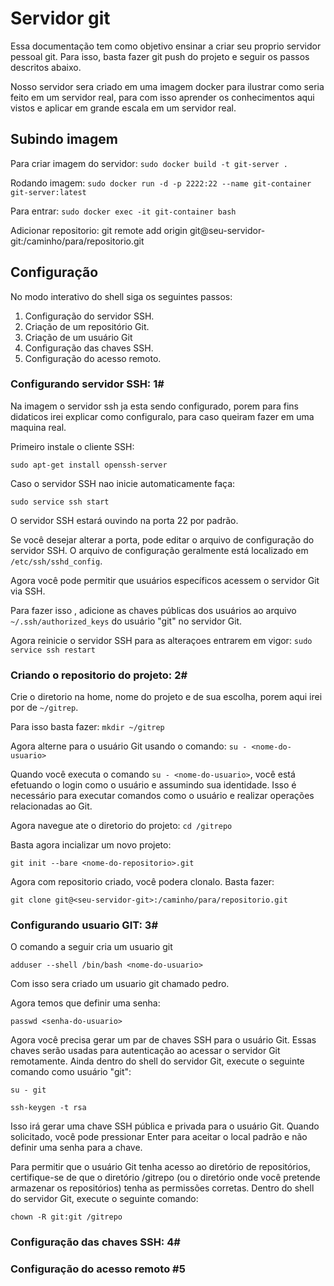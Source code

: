 # Servidor git

Essa documentação tem como objetivo ensinar a criar seu proprio servidor pessoal git. Para isso,
basta fazer git push do projeto e seguir os passos descritos abaixo. 

Nosso servidor sera criado em uma imagem docker para ilustrar como seria feito 
em um servidor real, para com isso aprender os conhecimentos aqui vistos e 
aplicar em grande escala em um servidor real.

## Subindo imagem

Para criar imagem do servidor: ``sudo docker build -t git-server .``

Rodando imagem: ``sudo docker run -d -p 2222:22 --name git-container git-server:latest``
 
Para entrar: ``sudo docker exec -it git-container bash``

Adicionar repositorio: git remote add origin git@seu-servidor-git:/caminho/para/repositorio.git

## Configuração

No modo interativo do shell siga os seguintes passos:

1. Configuração do servidor SSH.
2. Criação de um repositório Git.
3. Criação de um usuário Git
4. Configuração das chaves SSH.
5. Configuração do acesso remoto.

### Configurando servidor SSH: 1#

Na imagem o servidor ssh ja esta sendo configurado, porem para fins didaticos irei explicar como
configuralo, para caso queiram fazer em uma maquina real.

Primeiro instale o cliente SSH: 

``sudo apt-get install openssh-server``

Caso o servidor SSH nao inicie automaticamente faça: 

``sudo service ssh start``

O servidor SSH estará ouvindo na porta 22 por padrão. 

Se você desejar alterar a porta, pode editar
o arquivo de configuração do servidor SSH. O arquivo de configuração geralmente 
está localizado em ``/etc/ssh/sshd_config``.

Agora você pode permitir que usuários específicos acessem o servidor Git via SSH. 

Para fazer isso
, adicione as chaves públicas dos usuários ao arquivo ``~/.ssh/authorized_keys`` do 
usuário "git" no servidor Git.

Agora reinicie o servidor SSH para as alteraçoes entrarem em vigor: ``sudo service ssh restart``

### Criando o repositorio do projeto: 2#

Crie o diretorio na home, nome do projeto e de sua escolha, porem aqui irei por de ``~/gitrep``.

Para isso basta fazer: ``mkdir ~/gitrep``

Agora alterne para o usuário Git usando o comando: ``su - <nome-do-usuario>``

Quando você executa o comando ``su - <nome-do-usuario>``, você está efetuando o login como o usuário e assumindo sua identidade. Isso é necessário para executar comandos como o usuário e realizar operações relacionadas ao Git.

Agora navegue ate o diretorio do projeto: ``cd /gitrepo``

Basta agora incializar um novo projeto:

``git init --bare <nome-do-repositorio>.git``

Agora com repositorio criado, você podera clonalo. Basta fazer:

``git clone git@<seu-servidor-git>:/caminho/para/repositorio.git``

### Configurando usuario GIT: 3#

O comando a seguir cria um usuario git

``adduser --shell /bin/bash <nome-do-usuario>``

Com isso sera criado um usuario git chamado pedro.

Agora temos que definir uma senha:

``passwd <senha-do-usuario>``

Agora você precisa gerar um par de chaves SSH para o usuário Git. Essas chaves serão usadas para autenticação ao acessar o servidor Git remotamente. Ainda dentro do shell do servidor Git, execute o seguinte comando como usuário "git":

``su - git``

``ssh-keygen -t rsa``

Isso irá gerar uma chave SSH pública e privada para o usuário Git. 
Quando solicitado, você pode pressionar Enter para aceitar o local padrão e não definir uma senha para a chave.

Para permitir que o usuário Git tenha acesso ao diretório de repositórios, certifique-se de que o diretório /gitrepo (ou o diretório onde você pretende armazenar os repositórios) tenha as permissões corretas. Dentro do shell do servidor Git, execute o seguinte comando:

``chown -R git:git /gitrepo``

### Configuração das chaves SSH: 4#



### Configuração do acesso remoto #5
